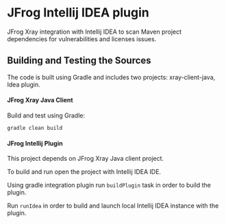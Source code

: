 JFrog Intellij IDEA plugin
===================
JFrog Xray integration with Intellij IDEA to scan Maven project dependencies for vulnerabilities and licenses issues.

## Building and Testing the Sources
The code is built using Gradle and includes two projects: xray-client-java, Idea plugin.
#### JFrog Xray Java Client
Build and test using Gradle: 
```
gradle clean build
```
#### JFrog Intellij Plugin
This project depends on JFrog Xray Java client project.

To build and run open the project with Intellij IDEA IDE.

Using gradle integration plugin run ```buildPlugin``` task in order to build the plugin.

Run ```runIdea``` in order to build and launch local Intellij IDEA instance with the plugin.
